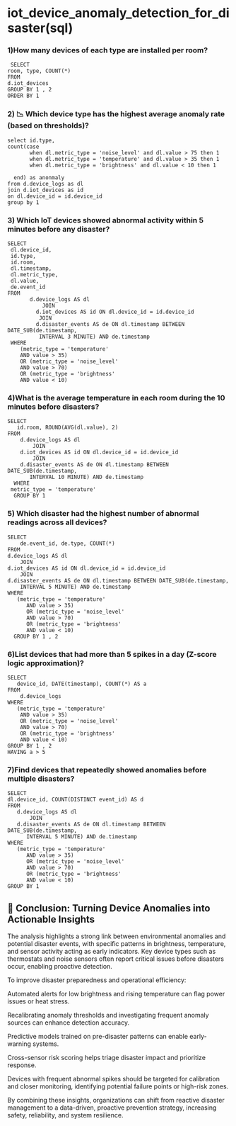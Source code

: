 # iot_device_anomaly_detection_for_disaster(sql)



### 1)How many devices of each type are installed per room?
     SELECT 
    room, type, COUNT(*)
    FROM
    d.iot_devices
    GROUP BY 1 , 2
    ORDER BY 1
### 2) 📉 Which device type has the highest average anomaly rate (based on thresholds)?

    select id.type,
    count(case 
           when dl.metric_type = 'noise_level' and dl.value > 75 then 1
           when dl.metric_type = 'temperature' and dl.value > 35 then 1
           when dl.metric_type = 'brightness' and dl.value < 10 then 1

      end) as anonmaly
    from d.device_logs as dl 
    join d.iot_devices as id
    on dl.device_id = id.device_id 
    group by 1
    
### 3) Which IoT devices showed abnormal activity within 5 minutes before any disaster?

    SELECT 
     dl.device_id,
     id.type,
     id.room,
     dl.timestamp,
     dl.metric_type,
     dl.value,
     de.event_id
    FROM
           d.device_logs AS dl
               JOIN
             d.iot_devices AS id ON dl.device_id = id.device_id
              JOIN
             d.disaster_events AS de ON dl.timestamp BETWEEN DATE_SUB(de.timestamp,
              INTERVAL 3 MINUTE) AND de.timestamp
     WHERE
        (metric_type = 'temperature'
        AND value > 35)
        OR (metric_type = 'noise_level'
        AND value > 70)
        OR (metric_type = 'brightness'
        AND value < 10)

### 4)What is the average temperature in each room during the 10 minutes before disasters?

    SELECT 
       id.room, ROUND(AVG(dl.value), 2)
    FROM
        d.device_logs AS dl
            JOIN
        d.iot_devices AS id ON dl.device_id = id.device_id
            JOIN
        d.disaster_events AS de ON dl.timestamp BETWEEN DATE_SUB(de.timestamp,
           INTERVAL 10 MINUTE) AND de.timestamp
      WHERE
     metric_type = 'temperature'
      GROUP BY 1

### 5) Which disaster had the highest number of abnormal readings across all devices?

    SELECT 
        de.event_id, de.type, COUNT(*)
    FROM
    d.device_logs AS dl
        JOIN
    d.iot_devices AS id ON dl.device_id = id.device_id
        JOIN
    d.disaster_events AS de ON dl.timestamp BETWEEN DATE_SUB(de.timestamp,
        INTERVAL 5 MINUTE) AND de.timestamp
    WHERE
       (metric_type = 'temperature'
          AND value > 35)
          OR (metric_type = 'noise_level'
          AND value > 70)
          OR (metric_type = 'brightness'
          AND value < 10)
      GROUP BY 1 , 2


### 6)List devices that had more than 5 spikes in a day (Z-score logic approximation)?

    SELECT 
       device_id, DATE(timestamp), COUNT(*) AS a
    FROM
        d.device_logs
    WHERE
       (metric_type = 'temperature'
        AND value > 35)
        OR (metric_type = 'noise_level'
        AND value > 70)
        OR (metric_type = 'brightness'
        AND value < 10)
    GROUP BY 1 , 2
    HAVING a > 5

### 7)Find devices that repeatedly showed anomalies before multiple disasters?

    SELECT 
    dl.device_id, COUNT(DISTINCT event_id) AS d
    FROM
       d.device_logs AS dl
           JOIN
       d.disaster_events AS de ON dl.timestamp BETWEEN DATE_SUB(de.timestamp,
          INTERVAL 5 MINUTE) AND de.timestamp
    WHERE
       (metric_type = 'temperature'
          AND value > 35)
          OR (metric_type = 'noise_level'
          AND value > 70)
          OR (metric_type = 'brightness'
          AND value < 10)
    GROUP BY 1

## 🧠 Conclusion: Turning Device Anomalies into Actionable Insights
The analysis highlights a strong link between environmental anomalies and potential disaster events, with specific patterns in brightness, temperature, and sensor activity acting as early indicators. Key device types such as thermostats and noise sensors often report critical issues before disasters occur, enabling proactive detection.

To improve disaster preparedness and operational efficiency:

Automated alerts for low brightness and rising temperature can flag power issues or heat stress.

Recalibrating anomaly thresholds and investigating frequent anomaly sources can enhance detection accuracy.

Predictive models trained on pre-disaster patterns can enable early-warning systems.

Cross-sensor risk scoring helps triage disaster impact and prioritize response.

Devices with frequent abnormal spikes should be targeted for calibration and closer monitoring, identifying potential failure points or high-risk zones.

By combining these insights, organizations can shift from reactive disaster management to a data-driven, proactive prevention strategy, increasing safety, reliability, and system resilience.















